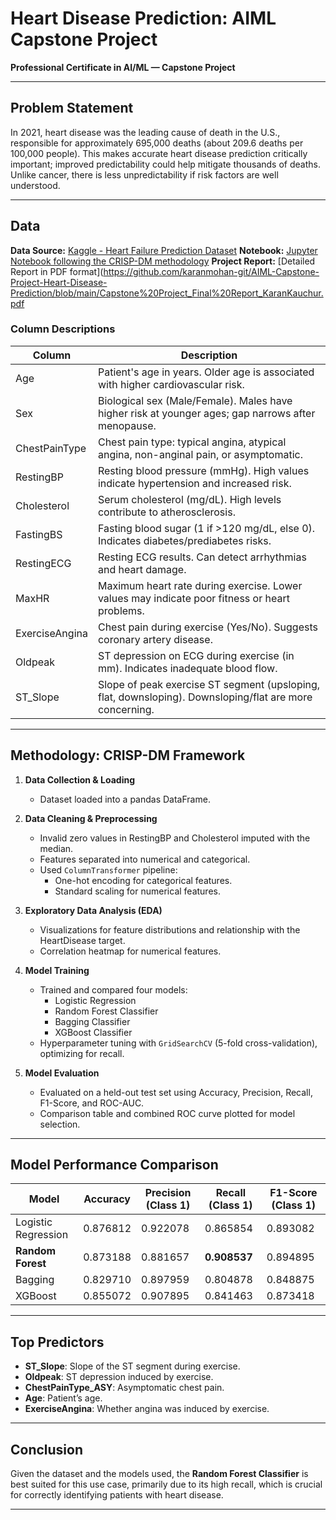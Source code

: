 # Heart Disease Prediction: AIML Capstone Project

**Professional Certificate in AI/ML — Capstone Project**

---

## Problem Statement

In 2021, heart disease was the leading cause of death in the U.S., responsible for approximately 695,000 deaths (about 209.6 deaths per 100,000 people). This makes accurate heart disease prediction critically important; improved predictability could help mitigate thousands of deaths. Unlike cancer, there is less unpredictability if risk factors are well understood.

---

## Data

**Data Source:** [Kaggle - Heart Failure Prediction Dataset](https://www.kaggle.com/datasets/fedesoriano/heart-failure-prediction)
**Notebook:** [Jupyter Notebook following the CRISP-DM methodology](https://github.com/karanmohan-git/AIML-Capstone-Project-Heart-Disease-Prediction/blob/main/HeartDisease_07182025_final.ipynb)
**Project Report:** [Detailed Report in PDF format](https://github.com/karanmohan-git/AIML-Capstone-Project-Heart-Disease-Prediction/blob/main/Capstone%20Project_Final%20Report_KaranKauchur.pdf

### Column Descriptions

| Column            | Description                                                                                             |
|-------------------|--------------------------------------------------------------------------------------------------------|
| Age               | Patient's age in years. Older age is associated with higher cardiovascular risk.                       |
| Sex               | Biological sex (Male/Female). Males have higher risk at younger ages; gap narrows after menopause.     |
| ChestPainType     | Chest pain type: typical angina, atypical angina, non-anginal pain, or asymptomatic.                   |
| RestingBP         | Resting blood pressure (mmHg). High values indicate hypertension and increased risk.                   |
| Cholesterol       | Serum cholesterol (mg/dL). High levels contribute to atherosclerosis.                                  |
| FastingBS         | Fasting blood sugar (1 if >120 mg/dL, else 0). Indicates diabetes/prediabetes risks.                   |
| RestingECG        | Resting ECG results. Can detect arrhythmias and heart damage.                                          |
| MaxHR             | Maximum heart rate during exercise. Lower values may indicate poor fitness or heart problems.          |
| ExerciseAngina    | Chest pain during exercise (Yes/No). Suggests coronary artery disease.                                 |
| Oldpeak           | ST depression on ECG during exercise (in mm). Indicates inadequate blood flow.                         |
| ST_Slope          | Slope of peak exercise ST segment (upsloping, flat, downsloping). Downsloping/flat are more concerning.|

---

## Methodology: CRISP-DM Framework

1. **Data Collection & Loading**
   - Dataset loaded into a pandas DataFrame.

2. **Data Cleaning & Preprocessing**
   - Invalid zero values in RestingBP and Cholesterol imputed with the median.
   - Features separated into numerical and categorical.
   - Used `ColumnTransformer` pipeline:
     - One-hot encoding for categorical features.
     - Standard scaling for numerical features.

3. **Exploratory Data Analysis (EDA)**
   - Visualizations for feature distributions and relationship with the HeartDisease target.
   - Correlation heatmap for numerical features.

4. **Model Training**
   - Trained and compared four models:
     - Logistic Regression
     - Random Forest Classifier
     - Bagging Classifier
     - XGBoost Classifier
   - Hyperparameter tuning with `GridSearchCV` (5-fold cross-validation), optimizing for recall.

5. **Model Evaluation**
   - Evaluated on a held-out test set using Accuracy, Precision, Recall, F1-Score, and ROC-AUC.
   - Comparison table and combined ROC curve plotted for model selection.

---

## Model Performance Comparison

| Model                | Accuracy  | Precision (Class 1) | Recall (Class 1) | F1-Score (Class 1) |
|----------------------|-----------|---------------------|------------------|--------------------|
| Logistic Regression  | 0.876812  | 0.922078            | 0.865854         | 0.893082           |
| **Random Forest**    | 0.873188  | 0.881657            | **0.908537**     | 0.894895           |
| Bagging              | 0.829710  | 0.897959            | 0.804878         | 0.848875           |
| XGBoost              | 0.855072  | 0.907895            | 0.841463         | 0.873418           |

---

## Top Predictors

- **ST_Slope**: Slope of the ST segment during exercise.
- **Oldpeak**: ST depression induced by exercise.
- **ChestPainType_ASY**: Asymptomatic chest pain.
- **Age**: Patient’s age.
- **ExerciseAngina**: Whether angina was induced by exercise.

---

## Conclusion

Given the dataset and the models used, the **Random Forest Classifier** is best suited for this use case, primarily due to its high recall, which is crucial for correctly identifying patients with heart disease.

---

